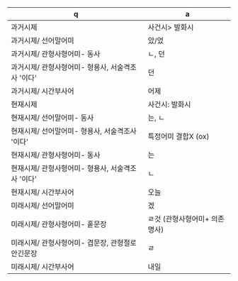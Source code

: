q | a
---|---
과거시제		| 사건시> 발화시
과거시제/ 선어말어미		| 았/었
​과거시제/ 관형사형어미- 동사		| ㄴ, 던
과거시제/ 관형사형어미- 형용사, 서술격조사 '이다'		| 던
과거시제/ 시간부사어		| 어제
현재시제		| 사건시: 발화시
현재시제/ 선어말어미- 동사		| 는, ㄴ
현재시제/ 선어말어미- 형용사, 서술격조사 '이다'		| 특정어미 결합X (ox)
현재시제/ 관형사형어미- 동사		| 는
현재시제/ 관형사형어미- 형용사, 서술격조사 '이다'		| ㄴ
현재시제/ 시간부사어		| 오늘
미래시제/ 선어말어미		| 겠
미래시제/ 관형사형어미- 홑문장		| ㄹ것 (관형사형어미+ 의존명사)
미래시제/ 관형사형어미- 겹문장, 관형절로 안긴문장		| ㄹ
미래시제/ 시간부사어		| 내일